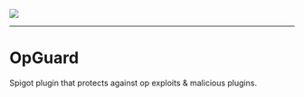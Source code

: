 <img src="http://i.imgur.com/le8Nqlv.png"></img>

---

# OpGuard
Spigot plugin that protects against op exploits &amp; malicious plugins.
